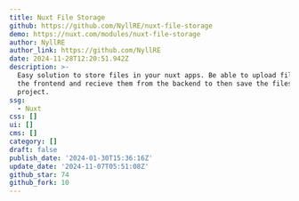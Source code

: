 ```yaml
---
title: Nuxt File Storage
github: https://github.com/NyllRE/nuxt-file-storage
demo: https://nuxt.com/modules/nuxt-file-storage
author: NyllRE
author_link: https://github.com/NyllRE
date: 2024-11-28T12:20:51.942Z
description: >-
  Easy solution to store files in your nuxt apps. Be able to upload files from
  the frontend and recieve them from the backend to then save the files in your
  project.
ssg:
  - Nuxt
css: []
ui: []
cms: []
category: []
draft: false
publish_date: '2024-01-30T15:36:16Z'
update_date: '2024-11-07T05:51:08Z'
github_star: 74
github_fork: 10
---
```

